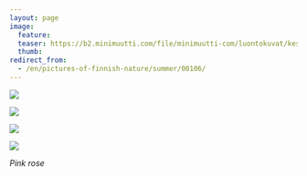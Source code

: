 ```yaml
---
layout: page
image:
  feature:
  teaser: https://b2.minimuutti.com/file/minimuutti-com/luontokuvat/kes%C3%A4/7/DS29405-245px.jpg
  thumb:
redirect_from:
  - /en/pictures-of-finnish-nature/summer/00106/
---
```


![](https://b2.minimuutti.com/file/minimuutti-com/luontokuvat/kes%C3%A4/7/DS29399-800px.jpg)

![](https://b2.minimuutti.com/file/minimuutti-com/luontokuvat/kes%C3%A4/7/DS29437-800px.jpg)

![](https://b2.minimuutti.com/file/minimuutti-com/luontokuvat/kes%C3%A4/7/DS29463-800px.jpg)

![](https://b2.minimuutti.com/file/minimuutti-com/luontokuvat/kes%C3%A4/7/DS29466-800px.jpg)

*Pink rose*
